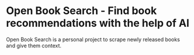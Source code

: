# Open Book Search - Find book recommendations with the help of AI

Open Book Search is a personal project to scrape newly released books and give them context.